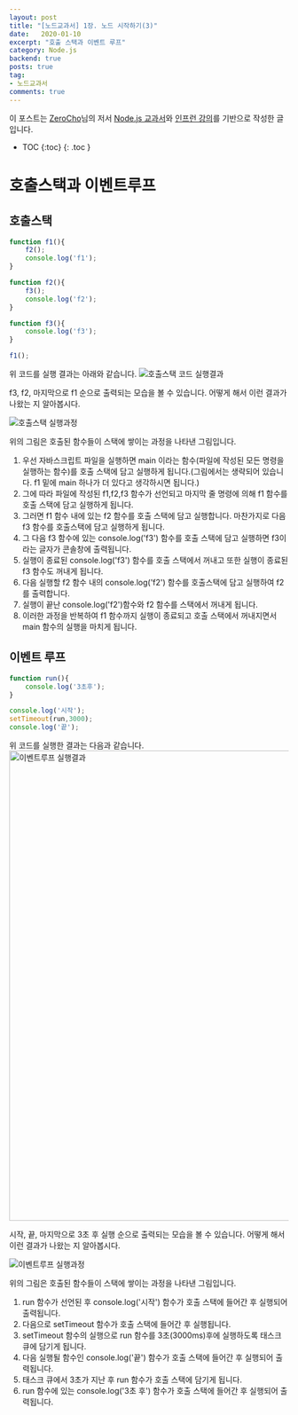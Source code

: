 ```yaml
---
layout: post
title: "[노드교과서] 1장. 노드 시작하기(3)"
date:   2020-01-10
excerpt: "호출 스택과 이벤트 루프"
category: Node.js
backend: true
posts: true
tag:
- 노드교과서
comments: true
---
```

<div class="center">
    이 포스트는 <a href="https://www.zerocho.com" target="_blank">ZeroCho</a>님의 저서 <a href="https://www.zerocho.com/books" target="_blank">Node.js 교과서</a>와 <a href="https://www.inflearn.com/course/node-js-교과서" target="_blank">인프런 강의</a>를 기반으로 작성한 글입니다.
</div>

* TOC
{:toc}
{: .toc }

# 호출스택과 이벤트루프
## 호출스택 
``` javascript
function f1(){
    f2();
    console.log('f1');
}

function f2(){
    f3();
    console.log('f2');
}

function f3(){
    console.log('f3');
}

f1();
```
위 코드를 실행 결과는 아래와 같습니다.
![호출스택 코드 실행결과](https://user-images.githubusercontent.com/51772104/72681556-1a957100-3b08-11ea-8d45-0f1e3ceb4d70.png)

f3, f2, 마지막으로 f1 순으로 출력되는 모습을 볼 수 있습니다. 어떻게 해서 이런 결과가 나왔는 지 알아봅시다.

![호출스택 실행과정](https://user-images.githubusercontent.com/51772104/72679401-25450b80-3af2-11ea-85f5-11e955295ba8.png)  

위의 그림은 호출된 함수들이 스택에 쌓이는 과정을 나타낸 그림입니다.  
1. 우선 자바스크립트 파일을 실행하면 main 이라는 함수(파일에 작성된 모든 명령을 실행하는 함수)를 호출 스택에 담고 실행하게 됩니다.(그림에서는 생략되어 있습니다. f1 밑에 main 하나가 더 있다고 생각하시면 됩니다.)  
2. 그에 따라 파일에 작성된 f1,f2,f3 함수가 선언되고 마지막 줄 명령에 의해 f1 함수를 호출 스택에 담고 실행하게 됩니다.  
3. 그러면 f1 함수 내에 있는 f2 함수를 호출 스택에 담고 실행합니다. 마찬가지로 다음 f3 함수를 호출스택에 담고 실행하게 됩니다.  
4. 그 다음 f3 함수에 있는 console.log('f3') 함수를 호출 스택에 담고 실행하면 f3이라는 글자가 콘솔창에 출력됩니다.  
5. 실행이 종료된 console.log('f3') 함수를 호출 스택에서 꺼내고 또한 실행이 종료된 f3 함수도 꺼내게 됩니다.  
6. 다음 실행할 f2 함수 내의 console.log('f2') 함수를 호출스택에 담고 실행하여 f2를 출력합니다.  
7. 실행이 끝난 console.log('f2')함수와 f2 함수를 스택에서 꺼내게 됩니다.  
8. 이러한 과정을 반복하여 f1 함수까지 실행이 종료되고 호출 스택에서 꺼내지면서 main 함수의 실행을 마치게 됩니다.  

## 이벤트 루프
``` javascript
function run(){
    console.log('3초후');
}

console.log('시작');
setTimeout(run,3000);
console.log('끝');
```
위 코드를 실행한 결과는 다음과 같습니다.
<img width="848" alt="이벤트루프 실행결과" src="https://user-images.githubusercontent.com/51772104/74639791-df8f6780-51b1-11ea-8a02-5448ec78b299.png">

시작, 끝, 마지막으로 3초 후 실행 순으로 출력되는 모습을 볼 수 있습니다. 어떻게 해서 이런 결과가 나왔는 지 알아봅시다.

![이벤트루프 실행과정](https://user-images.githubusercontent.com/51772104/74639785-dc947700-51b1-11ea-9536-9819c1e0c963.png)

위의 그림은 호출된 함수들이 스택에 쌓이는 과정을 나타낸 그림입니다. 
1. run 함수가 선언된 후 console.log('시작') 함수가 호출 스택에 들어간 후 실행되어 출력됩니다.
2. 다음으로 setTimeout 함수가 호출 스택에 들어간 후 실행됩니다.
3. setTimeout 함수의 실행으로 run 함수를 3초(3000ms)후에 실행하도록 태스크 큐에 담기게 됩니다.
4. 다음 실행될 함수인 console.log('끝') 함수가 호출 스택에 들어간 후 실행되어 출력됩니다.
5. 태스크 큐에서 3초가 지난 후 run 함수가 호출 스택에 담기게 됩니다.
6. run 함수에 있는 console.log('3초 후') 함수가 호출 스택에 들어간 후 실행되어 출력됩니다.